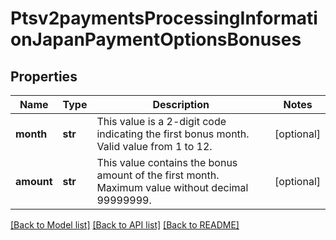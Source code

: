 # Ptsv2paymentsProcessingInformationJapanPaymentOptionsBonuses

## Properties
Name | Type | Description | Notes
------------ | ------------- | ------------- | -------------
**month** | **str** | This value is a 2-digit code indicating the first bonus month. Valid value from 1 to 12.  | [optional] 
**amount** | **str** | This value contains the bonus amount of the first month. Maximum value without decimal 99999999.  | [optional] 

[[Back to Model list]](../README.md#documentation-for-models) [[Back to API list]](../README.md#documentation-for-api-endpoints) [[Back to README]](../README.md)


